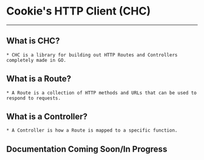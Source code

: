 # Cookie's HTTP Client (CHC)

-----------------------------------------------------

## What is CHC?

    * CHC is a library for building out HTTP Routes and Controllers completely made in GO.

## What is a Route?

    * A Route is a collection of HTTP methods and URLs that can be used to respond to requests.

## What is a Controller?

    * A Controller is how a Route is mapped to a specific function.

## Documentation Coming Soon/In Progress
